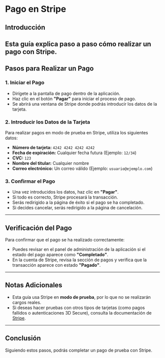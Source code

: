 # Pago en Stripe

## Introducción
Esta guía explica paso a paso cómo realizar un pago con Stripe. 
---

## Pasos para Realizar un Pago

### 1. Iniciar el Pago
- Dirígete a la pantalla de pago dentro de la aplicación.
- Haz clic en el botón **"Pagar"** para iniciar el proceso de pago.
- Se abrirá una ventana de Stripe donde podrás introducir los datos de la tarjeta.

### 2. Introducir los Datos de la Tarjeta
Para realizar pagos en modo de prueba en Stripe, utiliza los siguientes datos:

- **Número de tarjeta:** `4242 4242 4242 4242`
- **Fecha de expiración:** Cualquier fecha futura (Ejemplo: `12/34`)
- **CVC:** `123`
- **Nombre del titular:** Cualquier nombre
- **Correo electrónico:** Un correo válido (Ejemplo: `usuario@ejemplo.com`)

### 3. Confirmar el Pago
- Una vez introducidos los datos, haz clic en **"Pagar"**.
- Si todo es correcto, Stripe procesará la transacción.
- Serás redirigido a la página de éxito si el pago se ha completado.
- Si decides cancelar, serás redirigido a la página de cancelación.

---

## Verificación del Pago

Para confirmar que el pago se ha realizado correctamente:
- Puedes revisar en el panel de administración de la aplicación si el estado del pago aparece como **"Completado"**.
- En la cuenta de Stripe, revisa la sección de pagos y verifica que la transacción aparece con estado **"Pagado"**.

---

## Notas Adicionales

- Esta guía usa Stripe en **modo de prueba**, por lo que no se realizarán cargos reales.
- Si deseas hacer pruebas con otros tipos de tarjetas (como pagos fallidos o autenticaciones 3D Secure), consulta la documentación de [Stripe](https://stripe.com/docs/testing).

---

## Conclusión
Siguiendo estos pasos, podrás completar un pago de prueba con Stripe.
